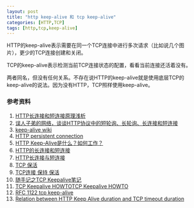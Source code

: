```yaml
---
layout: post
title: "http keep-alive 和 tcp keep-alive"
categories: [HTTP,TCP]
tags: [http,tcp,keep-alive]
---
```




HTTP的keep-alive表示需要在同一个TCP连接中进行多次请求（比如说几个图片），更少的TCP连接创建和关闭。

TCP的keep-alive表示检测当前TCP连接状态的配置，看看当前连接还活着没有。

两者同名，但没有任何关系。不存在说HTTP的keep-alive就是使用底层TCP的keep-alive的说法。因为没有HTTP，TCP照样使用keep-alive。

### 参考资料

1. [HTTP长连接和短连接原理浅析](http://www.codeceo.com/article/http-long-connect.html)
2. [ 误人子弟的网络，谈谈HTTP协议中的短轮询、长轮询、长连接和短连接](http://www.mamicode.com/info-detail-1279085.html) 
3. [keep-alive wiki](https://en.wikipedia.org/wiki/Keepalive)
4. [HTTP persistent connection](https://en.wikipedia.org/wiki/HTTP_persistent_connection)
5. [HTTP Keep-Alive是什么？如何工作？](http://www.nowamagic.net/academy/detail/23350305)
6. [HTTP的长连接和短连接](http://www.cnblogs.com/cswuyg/p/3653263.html)
7. [HTTP长连接与短连接](http://www.cnblogs.com/sunada2005/p/3304593.html)
8. [TCP 保活](http://www.vants.org/?post=162)
9. [TCP连接 保持 保活 ](http://blog.csdn.net/yangruibao/article/details/8776515)
10. [随手记之TCP Keepalive笔记](http://www.blogjava.net/yongboy/archive/2015/04/14/424413.html) 
11. [TCP Keepalive HOWTOTCP Keepalive HOWTO](http://www.tldp.org/HOWTO/html_single/TCP-Keepalive-HOWTO/)
12. [RFC 1122 tcp keep-alive](https://tools.ietf.org/html/rfc1122#section-4.2.3.6)
13. [Relation between HTTP Keep Alive duration and TCP timeout duration](http://stackoverflow.com/questions/2735883/relation-between-http-keep-alive-duration-and-tcp-timeout-duration)